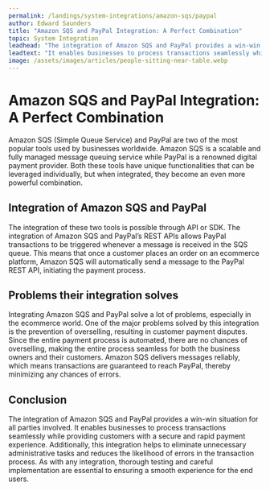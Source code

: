 ```yaml
---
permalink: /landings/system-integrations/amazon-sqs/paypal
author: Edward Saunders
title: "Amazon SQS and PayPal Integration: A Perfect Combination"
topic: System Integration
leadhead: "The integration of Amazon SQS and PayPal provides a win-win situation for all parties involved"
leadtext: "It enables businesses to process transactions seamlessly while providing customers with a secure and rapid payment experience. Additionally, this integration helps to eliminate unnecessary administrative tasks and reduces the likelihood of errors in the transaction process. As with any integration, thorough testing and careful implementation are essential to ensuring a smooth experience for the end users."
image: /assets/images/articles/people-sitting-near-table.webp
---
```

<div class="arttext"><h1>Amazon SQS and PayPal Integration: A Perfect Combination</h1>
<p>Amazon SQS (Simple Queue Service) and PayPal are two of the most popular tools used by businesses worldwide. Amazon SQS is a scalable and fully managed message queuing service while PayPal is a renowned digital payment provider. Both these tools have unique functionalities that can be leveraged individually, but when integrated, they become an even more powerful combination.</p>

<h2>Integration of Amazon SQS and PayPal</h2>
<p>The integration of these two tools is possible through API or SDK. The integration of Amazon SQS and PayPal’s REST APIs allows PayPal transactions to be triggered whenever a message is received in the SQS queue. This means that once a customer places an order on an ecommerce platform, Amazon SQS will automatically send a message to the PayPal REST API, initiating the payment process.</p>

<h2>Problems their integration solves</h2>
<p>Integrating Amazon SQS and PayPal solve a lot of problems, especially in the ecommerce world. One of the major problems solved by this integration is the prevention of overselling, resulting in customer payment disputes. Since the entire payment process is automated, there are no chances of overselling, making the entire process seamless for both the business owners and their customers. Amazon SQS delivers messages reliably, which means transactions are guaranteed to reach PayPal, thereby minimizing any chances of errors.</p>

<h2>Conclusion</h2>
<p>The integration of Amazon SQS and PayPal provides a win-win situation for all parties involved. It enables businesses to process transactions seamlessly while providing customers with a secure and rapid payment experience. Additionally, this integration helps to eliminate unnecessary administrative tasks and reduces the likelihood of errors in the transaction process. As with any integration, thorough testing and careful implementation are essential to ensuring a smooth experience for the end users.</p>
</div>